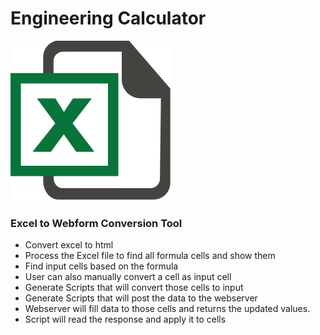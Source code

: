 # Engineering Calculator

![](https://github.com/balajigunasekaran/EngineeringCalculator/blob/master/Tools/ExcelToHtmlConverter/Icon.png)

### Excel to Webform Conversion Tool
  - Convert excel to html
  - Process the Excel file to find all formula cells and show them
  - Find input cells based on the formula
  - User can also manually convert a cell as input cell
  - Generate Scripts that will convert those cells to input
  - Generate Scripts that will post the data to the webserver
  - Webserver will fill data to those cells and returns the updated values.
  - Script will read the response and apply it to cells
